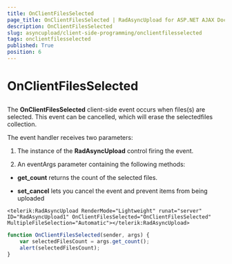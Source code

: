 ```yaml
---
title: OnClientFilesSelected
page_title: OnClientFilesSelected | RadAsyncUpload for ASP.NET AJAX Documentation
description: OnClientFilesSelected
slug: asyncupload/client-side-programming/onclientfilesselected
tags: onclientfilesselected
published: True
position: 6
---
```


# OnClientFilesSelected

## 

The **OnClientFilesSelected** client-side event occurs when files(s) are selected. This event can be cancelled, which will erase the selectedfiles collection.

The event handler receives two parameters:

1. The instance of the **RadAsyncUpload** control firing the event.

1. An eventArgs parameter containing the following methods:

* **get_count** returns the count of the selected files.

* **set_cancel** lets you cancel the event and prevent items from being uploaded

````ASPNET
<telerik:RadAsyncUpload RenderMode="Lightweight" runat="server" ID="RadAsyncUpload1" OnClientFilesSelected="OnClientFilesSelected" MultipleFileSelection="Automatic"></telerik:RadAsyncUpload>
````

````JavaScript
function OnClientFilesSelected(sender, args) {
	var selectedFilesCount = args.get_count();
	alert(selectedFilesCount);
}
````


